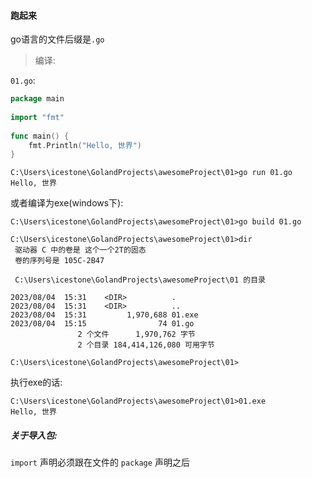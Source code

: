 #### 跑起来

go语言的文件后缀是`.go`
> 编译:

`01.go`:
```go
package main  
  
import "fmt"  
  
func main() {  
    fmt.Println("Hello, 世界")  
}
```

```shell
C:\Users\icestone\GolandProjects\awesomeProject\01>go run 01.go
Hello, 世界
```

或者编译为exe(windows下):
```shell
C:\Users\icestone\GolandProjects\awesomeProject\01>go build 01.go

C:\Users\icestone\GolandProjects\awesomeProject\01>dir
 驱动器 C 中的卷是 这个一个2T的固态
 卷的序列号是 105C-2B47

 C:\Users\icestone\GolandProjects\awesomeProject\01 的目录

2023/08/04  15:31    <DIR>          .
2023/08/04  15:31    <DIR>          ..
2023/08/04  15:31         1,970,688 01.exe
2023/08/04  15:15                74 01.go
               2 个文件      1,970,762 字节
               2 个目录 184,414,126,080 可用字节

C:\Users\icestone\GolandProjects\awesomeProject\01>
```
执行exe的话:
```shell
C:\Users\icestone\GolandProjects\awesomeProject\01>01.exe
Hello, 世界
```

##### 关于导入包:

`import` 声明必须跟在文件的 `package` 声明之后